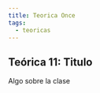 ```yaml
---
title: Teorica Once
tags: 
  - teoricas
---
```


## Teórica 11: Titulo

Algo sobre la clase

<!--
## Análisis de Datos
 Clase teórica de análisis de datos y agrupamiento de datos (clustering). Algoritmos, métricas, reducción de dimensionalidad.

 * :fontawesome-regular-file-pdf: [Slides](dataClustering2022.pdf) 
 
 ![type:video](https://www.youtube.com/embed/PoFKiwbi3sE)
 ![type:video](https://www.youtube.com/embed/afSaiBsfClE)

## Material de lectura y consulta

  * :fontawesome-regular-file-pdf: [Jain AK, Murty MN, Flynn PJ (1999) Data clustering: a review.](jain_99_dataclustering.pdf)
  * :material-wikipedia: Cluster Analysis [Wikipedia](https://en.wikipedia.org/wiki/Cluster_analysis)
  * :material-wikipedia: K-means Clustering [Wikipedia](https://en.wikipedia.org/wiki/K-means_clustering)
  * :octicons-book-16: [Witten IH, Frank E, Hall MA (2011) Data Mining: Practical Machine Learning Tools and Techniques, 3rd Edition.](https://www.sciencedirect.com/book/9780123748560/data-mining-practical-machine-learning-tools-and-techniques)
-->